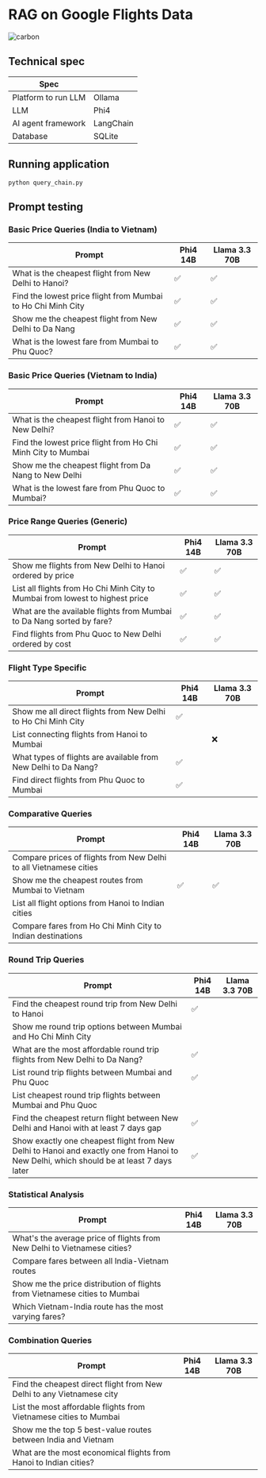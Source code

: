 # RAG on Google Flights Data

![carbon](https://github.com/user-attachments/assets/25622d31-be95-4f45-b66a-74a3073f600d)

## Technical spec

| Spec                            |           |
|----------------------------------------- |-----------|
| Platform to run LLM                      | Ollama    |
| LLM                                      | Phi4      |
| AI agent framework                       | LangChain |
| Database                                 | SQLite    |

## Running application

```
python query_chain.py
```

## Prompt testing
### Basic Price Queries (India to Vietnam)

| Prompt                                                                                       | Phi4 14B | Llama 3.3 70B |
|---------------------------------------------------------------------------------------------|------|----------------|
| What is the cheapest flight from New Delhi to Hanoi?                                        | ✅   |    ✅            |
| Find the lowest price flight from Mumbai to Ho Chi Minh City                                | ✅   |    ✅            |
| Show me the cheapest flight from New Delhi to Da Nang                                       | ✅   |    ✅            |
| What is the lowest fare from Mumbai to Phu Quoc?                                            | ✅   |    ✅            |

### Basic Price Queries (Vietnam to India)

| Prompt                                                                                       | Phi4 14B | Llama 3.3 70B |
|---------------------------------------------------------------------------------------------|------|----------------|
| What is the cheapest flight from Hanoi to New Delhi?                                        | ✅   |    ✅            |
| Find the lowest price flight from Ho Chi Minh City to Mumbai                                | ✅   |    ✅            |
| Show me the cheapest flight from Da Nang to New Delhi                                       | ✅   |    ✅            |
| What is the lowest fare from Phu Quoc to Mumbai?                                            | ✅   |    ✅            |

### Price Range Queries (Generic)

| Prompt                                                                                       | Phi4 14B | Llama 3.3 70B |
|---------------------------------------------------------------------------------------------|------|----------------|
| Show me flights from New Delhi to Hanoi ordered by price                                    | ✅   |   ✅             |
| List all flights from Ho Chi Minh City to Mumbai from lowest to highest price              | ✅   |    ✅            |
| What are the available flights from Mumbai to Da Nang sorted by fare?                      | ✅   |    ✅            |
| Find flights from Phu Quoc to New Delhi ordered by cost                                    | ✅   |    ✅            |

### Flight Type Specific

| Prompt                                                                                       | Phi4 14B | Llama 3.3 70B |
|---------------------------------------------------------------------------------------------|------|----------------|
| Show me all direct flights from New Delhi to Ho Chi Minh City                              | ✅   |                |
| List connecting flights from Hanoi to Mumbai                                               |      |       ❌         |
| What types of flights are available from New Delhi to Da Nang?                             | ✅   |                |
| Find direct flights from Phu Quoc to Mumbai                                               | ✅   |                |

### Comparative Queries

| Prompt                                                                                       | Phi4 14B | Llama 3.3 70B |
|---------------------------------------------------------------------------------------------|------|----------------|
| Compare prices of flights from New Delhi to all Vietnamese cities                          |      |                |
| Show me the cheapest routes from Mumbai to Vietnam                                         | ✅     |     ✅           |
| List all flight options from Hanoi to Indian cities                                        |      |                |
| Compare fares from Ho Chi Minh City to Indian destinations                                 |      |                |

### Round Trip Queries

| Prompt                                                                                       | Phi4 14B | Llama 3.3 70B |
|---------------------------------------------------------------------------------------------|------|----------------|
| Find the cheapest round trip from New Delhi to Hanoi                                       | ✅   |                |
| Show me round trip options between Mumbai and Ho Chi Minh City                             |      |                |
| What are the most affordable round trip flights from New Delhi to Da Nang?                | ✅   |                |
| List round trip flights between Mumbai and Phu Quoc                                        | ✅   |                |
| List cheapest round trip flights between Mumbai and Phu Quoc                               |      |                |
| Find the cheapest return flight between New Delhi and Hanoi with at least 7 days gap       | ✅   |                |
| Show exactly one cheapest flight from New Delhi to Hanoi and exactly one from Hanoi to New Delhi, which should be at least 7 days later | ✅ |                |

### Statistical Analysis

| Prompt                                                                                       | Phi4 14B | Llama 3.3 70B |
|---------------------------------------------------------------------------------------------|------|----------------|
| What's the average price of flights from New Delhi to Vietnamese cities?                   |      |                |
| Compare fares between all India-Vietnam routes                                             |      |                |
| Show me the price distribution of flights from Vietnamese cities to Mumbai                 |      |                |
| Which Vietnam-India route has the most varying fares?                                      |      |                |

### Combination Queries

| Prompt                                                                                       | Phi4 14B | Llama 3.3 70B |
|---------------------------------------------------------------------------------------------|------|----------------|
| Find the cheapest direct flight from New Delhi to any Vietnamese city                      |      |                |
| List the most affordable flights from Vietnamese cities to Mumbai                          |      |                |
| Show me the top 5 best-value routes between India and Vietnam                              |      |                |
| What are the most economical flights from Hanoi to Indian cities?                          |      |                |
